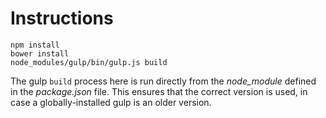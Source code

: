 # Instructions

```
npm install
bower install
node_modules/gulp/bin/gulp.js build
```
The gulp ``build`` process here is run directly from the _node_module_ defined in the _package.json_ file. This ensures that the correct version is used, in case a globally-installed gulp is an older version.
